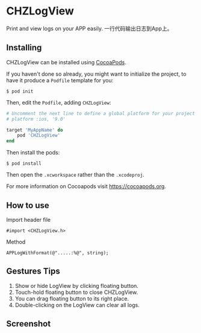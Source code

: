 # CHZLogView
Print and view logs on your APP easily. 一行代码输出日志到App上。

## Installing
CHZLogView can be installed using [CocoaPods](https://cocoapods.org/).

If you haven't done so already, you might want to initialize the project, to have it produce a `Podfile` template for you:

```
$ pod init
```

Then, edit the `Podfile`, adding `CHZLogView`:

```ruby
# Uncomment the next line to define a global platform for your project
# platform :ios, '9.0'

target 'MyAppName' do
    pod 'CHZLogView'
end
```

Then install the pods:

```
$ pod install
```

Then open the `.xcworkspace` rather than the `.xcodeproj`.

For more information on Cocoapods visit https://cocoapods.org.

## How to use

Import header file
```
#import <CHZLogView.h>
```
Method
```
APPLogWithFormat(@".....:%@", string);
```

## Gestures Tips
1. Show or hide LogView by clicking floating button.
2. Touch-hold floating button to close CHZLogView.
3. You can drag floating button to its right place.
4. Double-clicking on the LogView can clear all logs.

## Screenshot
